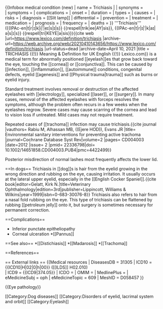 {{Infobox medical condition (new) 
| name            = Trichiasis 
| 
| synonyms        =  
| symptoms        = 
| complications   = 
| onset           = 
| duration        = 
| types           = 
| causes          = 
| risks           = 
| diagnosis       = [[Slit lamp]]
| differential    = 
| prevention      = 
| treatment       = 
| medication      = 
| prognosis       = 
| frequency       = 
| deaths          = 
}}
'''Trichiasis''' ({{IPAc-en|t|r|ɪ|k|i|ˈ|eɪ|s|ɪ|s}} {{respell|trik|ee|AY|sis}}, {{IPAc-en|t|r|ɪ|ˈ|k|aɪ|ə|s|ɪ|s}} {{respell|tri|KEYE|ə|sis}})<ref>{{cite web |url=https://www.lexico.com/definition/trichiasis |archive-url=https://web.archive.org/web/20210410143656/https://www.lexico.com/definition/trichiasis |url-status=dead |archive-date=April 10, 2021 |title = TRICHIASIS {{!}} Meaning & Definition for UK English {{!}} Lexico.com}}</ref> is a medical term for abnormally positioned [[eyelash]]es that grow back toward the eye, touching the [[cornea]] or [[conjunctiva]]. This can be caused by [[infection]], [[inflammation]], [[autoimmune]] conditions, congenital defects, eyelid [[agenesis]] and [[Physical trauma|trauma]] such as burns or eyelid injury.

Standard treatment involves removal or destruction of the affected eyelashes with [[electrology]], specialized [[laser]], or [[surgery]].  In many cases, removal of the affected eyelashes with forceps resolves the symptoms, although the problem often recurs in a few weeks when the eyelashes regrow.  Severe cases may cause scarring of the cornea and lead to vision loss if untreated.  Mild cases may not require treatment.

Repeated cases of [[trachoma]] infection may cause trichiasis.<ref name="Rabiu">{{cite journal |vauthors= Rabiu M, Alhassan MB, ((Ejere HOD)), Evans JR |title= Environmental sanitary interventions for preventing active trachoma |journal=Cochrane Database Syst Rev|volume=2 |pages= CD004003 |date=2012 |issue= 2 |pmid= 22336798|doi= 10.1002/14651858.CD004003.PUB4|pmc=4422499}}</ref>

Posterior misdirection of normal lashes most frequently affects the lower lid.

==In dogs==
Trichiasis in [[dog]]s is hair from the eyelid growing in the wrong direction and rubbing on the eye, causing irritation.  It usually occurs at the lateral upper eyelid, especially in the [[English Cocker Spaniel]].<ref name=Gelatt_1999>{{cite book|editor=Gelatt, Kirk N.|title=Veterinary Ophthalmology|edition=3rd|publisher=Lippincott, Williams & Wilkins|year=1999|isbn=0-683-30076-8}}</ref>  Trichiasis also refers to hair from a nasal fold rubbing on the eye.  This type of trichiasis can be flattened by rubbing [[petroleum jelly]] onto it, but surgery is sometimes necessary for permanent correction.

==Complications==
* Inferior punctate epitheliopathy
* Corneal ulceration 
*[[Pannus]]

==See also==
*[[Distichiasis]]
*[[Madarosis]]
*[[Trachoma]]

==References==
<references/>

== External links ==
{{Medical resources
|   DiseasesDB     = 31305 
|   ICD10          = {{ICD10|H|02|0|h|00}} ([[ILDS]] H02.010)  
|   ICD9           = {{ICD9|374.05}} 
|   ICDO           = 
|   OMIM           = 
|   MedlinePlus    = 
|   eMedicineSubj  = oph 
|   eMedicineTopic = 609 
|   MeshID         = D058457
}}

{{Eye pathology}}

[[Category:Dog diseases]]
[[Category:Disorders of eyelid, lacrimal system and orbit]]
[[Category:Eyelash]]